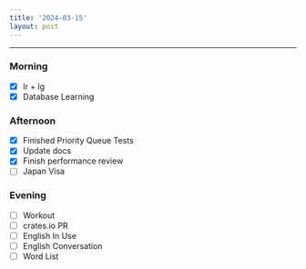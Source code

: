 ```yaml
---
title: '2024-03-15'
layout: post
---
```


---

### Morning

- [x] lr + lg
- [x] Database Learning

### Afternoon

- [x] Finished Priority Queue Tests
- [x] Update docs
- [x] Finish performance review
- [ ] Japan Visa

### Evening

- [ ] Workout
- [ ] crates.io PR
- [ ] English In Use
- [ ] English Conversation
- [ ] Word List
